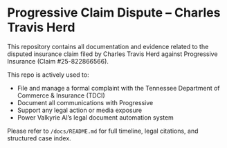 # Progressive Claim Dispute – Charles Travis Herd

This repository contains all documentation and evidence related to the disputed insurance claim filed by Charles Travis Herd against Progressive Insurance (Claim #25-822866566).

This repo is actively used to:
- File and manage a formal complaint with the Tennessee Department of Commerce & Insurance (TDCI)
- Document all communications with Progressive
- Support any legal action or media exposure
- Power Valkyrie AI’s legal document automation system

Please refer to `/docs/README.md` for full timeline, legal citations, and structured case index.

